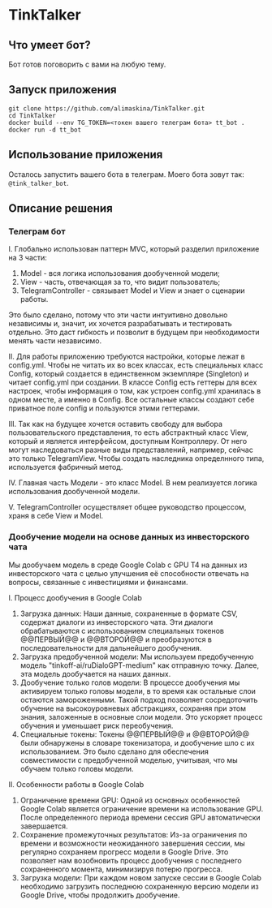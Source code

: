# TinkTalker

## Что умеет бот?
Бот готов поговорить с вами на любую тему.

## Запуск приложения

`git clone https://github.com/alimaskina/TinkTalker.git`  
`cd TinkTalker`  
`docker build --env TG_TOKEN=<токен вашего телеграм бота> tt_bot .`  
`docker run -d tt_bot`

## Использование приложения
Осталось запустить вашего бота в телеграм. Моего бота зовут так: `@tink_talker_bot`. 

## Описание решения

### Телеграм бот

I. Глобально использован паттерн MVC, который разделил приложение на 3 части:
1) Model - вся логика использования дообученной модели;
2) View - часть, отвечающая за то, что видит пользователь;
3) TelegramController - связывает Model и View и знает о сценарии работы.

Это было сделано, потому что эти части интуитивно довольно независимы и, значит, их хочется разрабатывать и тестировать отдельно. Это даст гибкость и позволит в будущем при необходимости менять части независимо.

II. Для работы приложению требуются настройки, которые лежат в config.yml. Чтобы не читать их во всех классах, есть специальных класс Config, который создается в единственном экземпляре (Singleton) и читает config.yml при создании. 
В классе Config есть геттеры для всех настроек, чтобы информация о том, как устроен config.yml хранилась в одном месте, а именно в Config. Все остальные классы создают себе приватное поле config и пользуются этими геттерами. 

III. Так как на будущее хочется оставить свободу для выбора пользовательского представления, то есть абстрактный класс View, который и является интерфейсом, доступным Контроллеру. От него могут наследоваться разные виды представлений, например, сейчас это только TelegramView. 
Чтобы создать наследника определнного типа, используется фабричный метод.

IV. Главная часть Модели - это класс Model. В нем реализуется логика использования дообученной модели.

V. TelegramController осуществляет общее руководство процессом, храня в себе View и Model. 

### Дообучение модели на основе данных из инвесторского чата

Мы дообучаем модель в среде Google Colab c GPU T4 на данных из инвесторского чата с целью улучшения её способности отвечать на вопросы, связанные с инвестициями и финансами.

I. Процесс дообучения в Google Colab
  1) Загрузка данных: Наши данные, сохраненные в формате CSV, содержат диалоги из инвесторского чата. Эти диалоги обрабатываются с использованием специальных токенов @@ПЕРВЫЙ@@ и @@ВТОРОЙ@@ и преобразуются в последовательности для дальнейшего дообучения.
  2) Загрузка предобученной модели: Мы используем предобученную модель "tinkoff-ai/ruDialoGPT-medium" как отправную точку. Далее, эта модель дообучается на наших данных.
  3) Дообучение только голов модели: В процессе дообучения мы активируем только головы модели, в то время как остальные слои остаются замороженными. Такой подход позволяет сосредоточить обучение на высокоуровневых абстракциях, сохраняя при этом знания, заложенные в основные слои модели. Это ускоряет процесс обучения и уменьшает риск переобучения.
  4) Специальные токены: Токены @@ПЕРВЫЙ@@ и @@ВТОРОЙ@@ были обнаружены в словаре токенизатора, и дообучение шло с их использованием. Это было сделано для обеспечения совместимости с предобученной моделью, учитывая, что мы обучаем только головы модели.
    
II. Особенности работы в Google Colab
  1) Ограничение времени GPU: Одной из основных особенностей Google Colab является ограничение времени на использование GPU. После определенного периода времени сессия GPU автоматически завершается.
  2) Сохранение промежуточных результатов: Из-за ограничения по времени и возможности неожиданного завершения сессии, мы регулярно сохраняем прогресс модели в Google Drive. Это позволяет нам возобновить процесс дообучения с последнего сохраненного момента, минимизируя потерю прогресса.
  3) Загрузка модели: При каждом новом запуске сессии в Google Colab необходимо загрузить последнюю сохраненную версию модели из Google Drive, чтобы продолжить дообучение.


